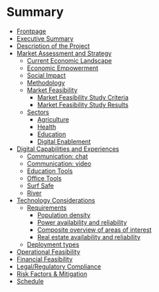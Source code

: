 # Summary

- [Frontpage](./readme.md)
- [Executive Summary](./executive_summary.md)
- [Description of the Project](./project_description.md)
- [Market Assessment and Strategy](./market_assessment_and_strategy.md)
  - [Current Economic Landscape](./current_economic_landscape.md)
  - [Economic Empowerment](./economic_empowerment.md)
  - [Social Impact](./social_impact.md)
  - [Methodology](./methodology.md)
  - [Market Feasibility](./market_feasibility.md)
    - [Market Feasibility Study Criteria](./market_feasibility_criteria.md)
    - [Market Feasibility Study Results](./market_feasibility_results.md)
  - [Sectors]()
    - [Agriculture](./Agriculture/onepager.md)
    - [Health]()
    - [Education]()
    - [Digital Enablement]()
- [Digital Capabilities and Experiences]()
  - [Communication: chat](./Capabilities/Communication_chat.md)
  - [Communication: video](./Capabilities/Communication_video.md)
  - [Education Tools](./Capabilities/Education.md)
  - [Office Tools](./Capabilities/Office_tools.md)
  - [Surf Safe](./Capabilities/Surf_safe.md)
  - [River](./Capabilities/river.md)
- [Technology Considerations](./technology_considerations.md)
  - [Requirements](./technical_requirements.md)
    - [Population density](./requirements_population_density.md)
    - [Power availability and reliability](./requirements_power.md)
    - [Composite overview of areas of interest](./requirements_composite.md)
    - [Real estate availability and reliability](./realestate_options.md)
  - [Deployment types](./deployment_types.md)
- [Operational Feasibility](./operational_feasibility.md)
- [Financial Feasibility](./not_done.md)
- [Legal/Regulatory Compliance](./legal_compliance.md)
- [Risk Factors & Mitigation](./risk_factors.md)
- [Schedule](./schedule.md)

<!--
- [Intro](./intro.md)
- [Mission](./mission.md)
- [Purpose](purpose.md)
- [Architecture](architecture/architecture.md)
    - [Twins](architecture/twins.md)
    - [Planetary Network](architecture/planetary_network.md)
    - [FreeFlow Chain](architecture/ffchain.md)
- [Use Of Funds](use_of_funds.md)
    - [Milestone 1](ms1.md)
    - [Milestone 2](ms2.md)
    - [Milestone 3](ms3.md)
    - [License](license.md)
- [Benefit](benefit_devxdao.md)
- [Team](team/team.md) 
    - [Gava](team/gava.md) 
    - [Kristof](team/kristof.md)
- [Conclusion](conclusion.md)
- [V API](v/readme.md)
  - [Crypto](v/crypto.md)
  - [TFGrid](v/tfgrid.md)- 
  - [Core](v/twinactions.md) -->
